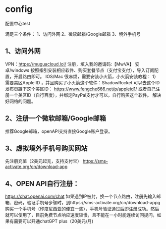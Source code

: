 # config
配置中心test

满足三个条件：
1、访问外网
2、微软邮箱/Google邮箱 
3、境外手机号


## 1、访问外网
VPN：https://muguacloud.lol/ 注册，填入我的邀请码:【MwVA】
安卓/windows 按照指引安装相应软件、购买套餐节点（支付宝支付），导入订阅配置，开启路由即可。
IOS/Mac 很麻烦，需要安装小火箭，小火箭安装教程：
1）需要美区Apple ID ，并且购买了小火箭这个软件：ShadowRocket
可以去这个ID发布页蹲下这个美区ID：
https://www.fengche666.net/p/appleid1/
或者自己注册一个美区ID（自行百度），并绑定PayPal支付才可以，自行购买这个软件。
解决好网络的问题。
## 2、注册一个微软邮箱/Google邮箱
推荐Google邮箱，openAPI支持直接Google账户登录。

## 3、虚拟境外手机号购买网站
先注册充值（2美元起充，支持支付宝）
https://sms-activate.org/cn/download-app

## 4、OPEN API自行注册：
https://chat.openai.com/chat 
如果遇到IP被封，换一个节点路由，注册先输入邮箱、密码，验证手机号步骤时，到https://sms-activate.org/cn/download-appg购买一个手机号（印度尼西亚的便宜一些），手机号验证通过后即注册成功。然后就可以使用了，目前免费节点响应速度较慢，且不能在一小时能连续访问提问，如果有需要可以开通chatGPT plus（20美元/月)
